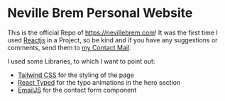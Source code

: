 # Neville Brem Personal Website

This is the official Repo of https://nevillebrem.com!
It was the first time I used [Reactjs](https://reactjs.org/) in a Project, so be kind and if you have any suggestions or comments, send them to [my Contact Mail](contact@nevillebrem.com).

I used some Libraries, to which I want to point out:

- [Tailwind CSS](https://tailwindcss.com) for the styling of the page
- [React Typed](https://www.npmjs.com/package/react-typed) for the typo animations in the hero section
- [EmailJS](https://emailjs.com) for the contact form component

